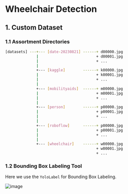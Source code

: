 # Wheelchair Detection

## 1. Custom Dataset

### 1.1 Assortment Directories

```bash
[datasets] ---+--- [date-20230821] ------+ d00000.jpg
              |                          + d00001.jpg
              |                          + ...
              |
              +--- [kaggle]        ------+ k00000.jpg
              |                          + k00001.jpg
              |                          + ...
              |
              +--- [mobilityaids]  ------+ m00000.jpg
              |                          + m00001.jpg
              |                          + ...
              |
              +--- [person]        ------+ p00000.jpg
              |                          + p00001.jpg
              |                          + ...
              |
              +--- [roboflow]      ------+ p00000.jpg
              |                          + p00001.jpg
              |                          + ...
              |
              +--- [wheelchair]    ------+ w00000.jpg
                                         + w00001.jpg
                                         + ...
```

### 1.2 Bounding Box Labeling Tool

Here we use the `YoloLabel` for Bounding Box Labeling. 

![image](https://github.com/lexra/wheelchair/assets/33512027/6dc506da-9faf-4092-bccb-d0ea569d3a1d)

